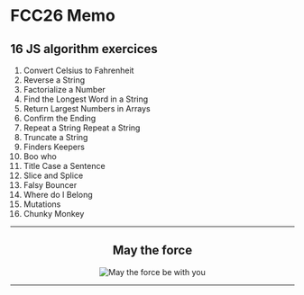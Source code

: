 # FCC26 Memo
## 16 JS algorithm exercices

1. Convert Celsius to Fahrenheit	
2. Reverse a String
3. Factorialize a Number
4. Find the Longest Word in a String
5. Return Largest Numbers in Arrays
6. Confirm the Ending
7. Repeat a String Repeat a String
8. Truncate a String
9. Finders Keepers
10. Boo who
11. Title Case a Sentence
12. Slice and Splice
13. Falsy Bouncer
14. Where do I Belong
15. Mutations
16. Chunky Monkey

***

<h2 align="center">May the force</h2>
<p align="center"><img src="https://media.giphy.com/media/JDnaQ8qn0Myuk/giphy.gif" alt="May the force be with you"/></p>
  
***

